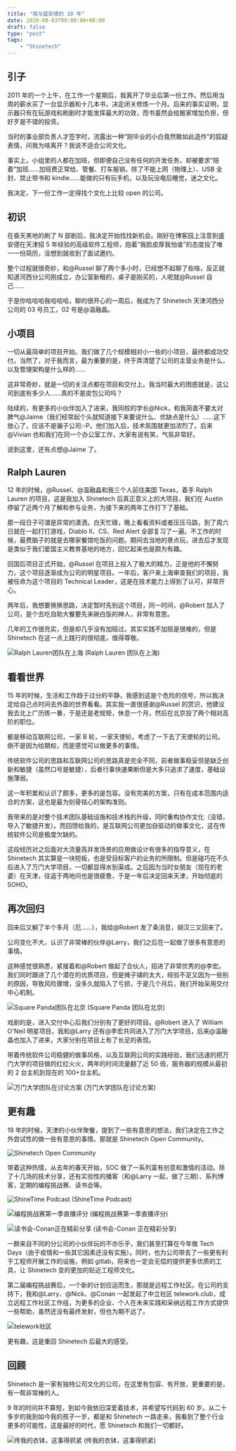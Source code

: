 ```yaml
---
title: "我与盛安德的 10 年"
date: 2020-08-03T00:00:00+08:00
draft: false
type: "post"
tags:
    - "Shinetech"
---
```


## 引子

2011 年的一个上午，在工作一个星期后，我离开了毕业后第一份工作。然后用当周的薪水买了一台显示器和十几本书，决定闭关修炼一个月。后来的事实证明，显示器只有在玩游戏和刷剧时才能发挥最大的功效，而书虽然会给搬家增加负担，但好歹是不错的投资。

当时的事业部负责人才签字时，流露出一种“刚毕业的小白竟然敢如此造作”的狐疑表情，问我为啥离开？我说不适合公司文化。

事实上，小组里的人都在加班，但即便自己没有任何的开发任务，却被要求“陪着”加班……加班费正常给、管餐、打车报销，除了不能上网（物理上）、USB 全封、禁止带书和 kindle……能做的只有玩手机，以及玩没电后睡觉，迷之文化。

我决定，下一份工作一定得找个文化上比较 open 的公司。

## 初识

在昏天黑地的刷了 N 部剧后，我决定开始找找新机会。刚好在博客园上注意到盛安德在天津招 5 年经验的高级软件工程师，抱着“我脸皮厚我怕谁”的态度投了唯一一份简历，没想到就收到了面试邀约。

整个过程就很奇妙，和@Russel 聊了两个多小时，已经想不起聊了些啥，反正就知道河西分公司刚成立，办公室新租的，桌子是刚买的，人呢就@Russel 自己……

于是你哈哈哈我哈哈哈，聊的很开心的一周后，我成为了 Shinetech 天津河西分公司的 03 号员工，02 号是@温融晶。

## 小项目

一切从最简单的项目开始。我们做了几个规模相对小一些的小项目，最终都成功交付。当然了，对于我而言，最为重要的是，终于弄清楚了公司的主营业务是什么，以及管理架构是什么样的……

这非常奇妙，就是一切的关注点都在项目和交付上。我当时最大的困惑就是，这公司到底有多少人……真的不是皮包公司吗？

陆续的，有更多的小伙伴加入了进来，我同校的学长@Nick，和我简直不要太对脾气@Jaime（我们经常起个头就知道接下来要说什么、优缺点是什么）……这下放心了，应该不是骗子公司:-P。他们加入后，技术氛围就更加浓烈了。后来@Vivian 也和我们在同一个办公室工作，大家有说有笑，气氛非常好。

说到这里，还有点想@Jaime 了。

## Ralph Lauren

12 年的时候，@Russel、@温融晶和我三个人前往美国 Texas，着手 Ralph Lauren 的项目，这是我加入 Shinetech 后真正意义上的大项目，我们在 Austin 停留了近两个月了解和参与业务，为接下来的两年工作打下了基础。

那一段日子可谓是异常的潇洒，白天忙碌，晚上看看资料或者压压马路，到了周六日就在一起打打游戏，Diablo II、CS、Red Alert 全部复习了一遍。不工作的时候，最费脑子的就是去哪家餐馆吃饭的问题。期间去当地的景点玩，进去后才发现是类似于我们爱国主义教育基地的地方，回忆起来也是颇为有趣。

回国后项目正式开始，@Russel 在项目上投入了极大的精力，正是他的不懈努力，这个项目逐渐成为公司的明星项目。一年后，客户来上海审查我们的项目，我被任命为这个项目的 Technical Leader，这是在技术能力上得到了认可，非常开心。

两年后，我想要换换思路，决定暂时先别这个项目，同一时间，@Robert 加入了公司，是个去吃自助大餐要先来碗白饭的神人，非常有意思。

几年的工作很充实，但是却几乎没有加班过。其实实践不加班是很难的，但是 Shinetech 在这一点上践行的很彻底，值得尊敬。

![Ralph Lauren团队在上海](rl-team.jpeg)
(Ralph Lauren 团队在上海)

## 看看世界

15 年的时候，生活和工作趋于过分的平静，我感到这是个危险的信号，所以我决定给自己点时间去外面的世界看看。其实我一直很感谢@Russel 的赏识，他建议我去北上广历练一番，于是还是老规矩，休息一个月，然后在北京投了两个相对高阶的职位。

都是移动互联网公司，一家 B 轮，一家天使轮，考虑了一下去了天使轮的公司。倒不是因为给期权，而是感觉可以做更多的事情。

传统软件公司的思路和互联网公司的思路真是完全不同，前者做事稳妥但是缺乏创新和敏捷（虽然口号是敏捷），后者行事快速果断但是大多只追求了速度，基础设施薄弱。

这一年积累和认识了颇多，更多的是包容。没有完美的方案，只有在成本范围内适合的方案，这也是最为刻骨铭心的架构准则。

我带来的是对整个技术团队基础设施和技术栈的升级，同时重构协作文化（没错，导入了敏捷开发）。而回馈给我的，是互联网公司更加自驱动的做事文化，这在传统软件公司是极度欠缺的。

这段经历对之后面对大流量高并发场景的应用做设计有很多的指导意义，在 Shinetech 其实算是一块短板，也是受目标客户的业务的所限制。但是碰巧在不久后进入了万门大学项目，一切都显得水到渠成。之后因为当时女朋友（现在的老婆）在天津，往返于两地间也是很疲惫，于是一年后决定回来天津，开始彻底的 SOHO。

## 再次回归

回来后又躺了半个多月（厄……），我给@Robert 发了条消息，胡汉三又回来了。

公司变化不大，认识了非常棒的伙伴@Larry，我们之后在一起做了很多有意思的事情。

这种感觉很熟悉，紧接着和@Robert 做起了合伙人，招进了非常优秀的@李宏。我们同时跟进了几个潜在的优质项目，但是摊子铺的太大，经验不足又因为一些别的原因，导致风险骤增，没多久就陷入了亏损，于是几个月后，我们开始采用交付中心机制。

![Square Panda团队在北京](squarepanda.jpeg)
(Square Panda 团队在北京)

戏剧的是，进入交付中心后我们分别有了更好的项目。@Robert 进入了 William O'Neil 明星项目，我和@Larry 还有@李宏共同进入了万门大学项目，后来@温融晶也加入了进来，大家分别在项目上有了长足的表现。

带着传统软件公司稳健的做事风格，以及互联网公司的实践经验，我们迅速的把万门大学的项目做的红红火火，两年的时间流量翻了近 50 倍，服务器的规模从最初的 2 台主机到现在的 100+台主机。

![万门大学团队在讨论方案](wm-team.jpeg)
(万门大学团队在讨论方案)

## 更有趣

19 年的时候，天津的小伙伴聚餐，提到了一些有意思的想法，我们决定在工作之外尝试性的做一些有意思的事情。那就是 Shinetech Open Community。

![Shinetech Open Community](soc-line.png)

带着这种热情，从去年的春天开始，SOC 做了一系列富有创意和激情的活动。除了十几场的技术分享，还有实验性的播客（和@Larry 一起，做了三期）、系列博客，定期的编程挑战赛、读书会等。

![ShineTime Podcast](shinetime-e01.png)
(ShineTime Podcast)

![编程挑战赛第一季直播评分](cc01-living.png)
(编程挑战赛第一季直播评分)

![读书会-Conan正在精彩分享](reading-party-conan.jpg)
(读书会-Conan 正在精彩分享)

一群来自不同的分公司的小伙伴玩的不亦乐乎，我们甚至打算在今年做 Tech Days（由于疫情和一些其它因素还没有实施）。同时，也为公司带去了一些更有利于工程师开展工作的设施，例如 gitlab，将来也一定会无偿的提供更多优质的工具，让 Shinetech 变的更加的贴近工程师文化。

第二届编程挑战赛后，一个新的计划应运而生，那就是远程工作社区。在公司的支持下，我和@Larry、@Nick、@Conan 一起发起了中立社区 telework.club，成立远程工作社区工作组，为更多的企业、个人在未来实践和采纳远程工作方式提供一些帮助，虽然还没有最终发射，但也为期不远了。

![telework社区](telework.png)

更有趣，这是重回 Shinetech 后最大的感受。

## 回顾

Shinetech 是一家有独特公司文化的公司，在这里有包容、有开放，更重要的是，有一帮非常棒的人。

9 年的时间并不算短，到如今我依旧深爱着技术，并希望写代码到 60 岁。从二十多岁的我到如今我的孩子一岁，都是和 Shinetech 一路走来，我看到了整个行业更多的可能性，这是最好的时代，愿 Shinetech 和我们一切都好。

![传我的衣钵，这事得抓紧](kid-yo.jpeg)
(传我的衣钵，这事得抓紧)
